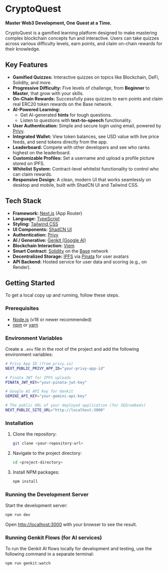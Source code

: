 # CryptoQuest

**Master Web3 Development, One Quest at a Time.**

CryptoQuest is a gamified learning platform designed to make mastering complex blockchain concepts fun and interactive. Users can take quizzes across various difficulty levels, earn points, and claim on-chain rewards for their knowledge.

## Key Features

- **Gamified Quizzes:** Interactive quizzes on topics like Blockchain, DeFi, Solidity, and more.
- **Progressive Difficulty:** Five levels of challenge, from **Beginner** to **Master**, that grow with your skills.
- **On-Chain Rewards:** Successfully pass quizzes to earn points and claim real ERC20 token rewards on the Base network.
- **AI-Powered Learning:**
  - Get AI-generated **hints** for tough questions.
  - Listen to questions with **text-to-speech** functionality.
- **User Authentication:** Simple and secure login using email, powered by [Privy](https://privy.io/).
- **Integrated Wallet:** View token balances, see USD value with live price feeds, and send tokens directly from the app.
- **Leaderboard:** Compete with other developers and see who ranks highest on the leaderboard.
- **Customizable Profiles:** Set a username and upload a profile picture stored on IPFS.
- **Whitelist System:** Contract-level whitelist functionality to control who can claim rewards.
- **Responsive Design:** A clean, modern UI that works seamlessly on desktop and mobile, built with ShadCN UI and Tailwind CSS.

## Tech Stack

- **Framework:** [Next.js](https://nextjs.org/) (App Router)
- **Language:** [TypeScript](https://www.typescriptlang.org/)
- **Styling:** [Tailwind CSS](https://tailwindcss.com/)
- **UI Components:** [ShadCN UI](https://ui.shadcn.com/)
- **Authentication:** [Privy](https://www.privy.io/)
- **AI / Generative:** [Genkit (Google AI)](https://firebase.google.com/docs/genkit)
- **Blockchain Interaction:** [Viem](https://viem.sh/)
- **Smart Contract:** [Solidity](https://soliditylang.org/) on the [Base](https://www.base.org/) network
- **Decentralized Storage:** [IPFS](https://ipfs.tech/) via [Pinata](https://www.pinata.cloud/) for user avatars
- **API Backend:** Hosted service for user data and scoring (e.g., on Render).

## Getting Started

To get a local copy up and running, follow these steps.

### Prerequisites

- [Node.js](https://nodejs.org/en/) (v18 or newer recommended)
- [npm](https://www.npmjs.com/) or [yarn](https://yarnpkg.com/)

### Environment Variables

Create a `.env` file in the root of the project and add the following environment variables:

```bash
# Privy App ID (from privy.io)
NEXT_PUBLIC_PRIVY_APP_ID="your-privy-app-id"

# Pinata JWT for IPFS uploads
PINATA_JWT_KEY="your-pinata-jwt-key"

# Google AI API Key for Genkit
GEMINI_API_KEY="your-gemini-api-key"

# The public URL of your deployed application (for SEO/embeds)
NEXT_PUBLIC_SITE_URL="http://localhost:3000"
```

### Installation

1. Clone the repository:
   ```sh
   git clone <your-repository-url>
   ```
2. Navigate to the project directory:
   ```sh
   cd <project-directory>
   ```
3. Install NPM packages:
   ```sh
   npm install
   ```

### Running the Development Server

Start the development server:

```bash
npm run dev
```

Open [http://localhost:3000](http://localhost:3000) with your browser to see the result.

### Running Genkit Flows (for AI services)

To run the Genkit AI flows locally for development and testing, use the following command in a separate terminal:

```bash
npm run genkit:watch
```
